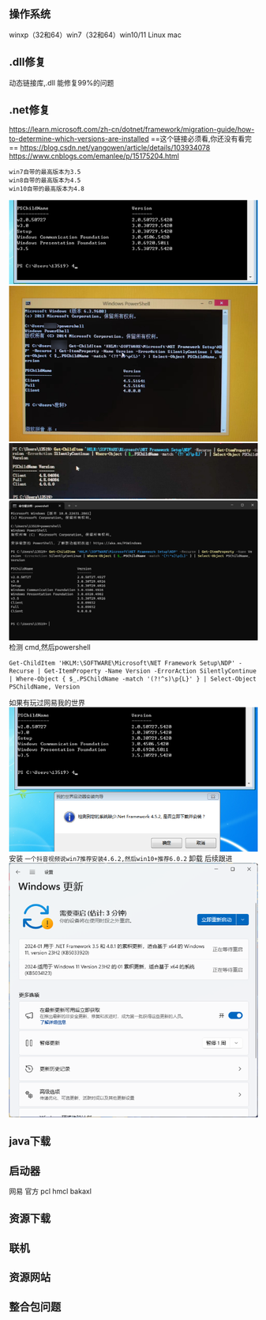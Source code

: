 ## 操作系统
winxp（32和64）win7（32和64）win10/11   Linux mac
## .dll修复
动态链接库,.dll
能修复99%的问题
## .net修复
https://learn.microsoft.com/zh-cn/dotnet/framework/migration-guide/how-to-determine-which-versions-are-installed
==这个链接必须看,你还没有看完==
https://blog.csdn.net/yangowen/article/details/103934078
https://www.cnblogs.com/emanlee/p/15175204.html
```
win7自带的最高版本为3.5
win8自带的最高版本为4.5
win10自带的最高版本为4.8
```
![image-20241104528912.png|375](6视频思路/最全攻略/image-20241104528912.png)
![image-2024110459730.png|300](6视频思路/最全攻略/image-2024110459730.png)
![image-20241104949145.png|325](6视频思路/最全攻略/image-20241104949145.png)
![image-2024110519912.png](6视频思路/最全攻略/image-2024110519912.png)
检测
cmd,然后powershell
```
Get-ChildItem 'HKLM:\SOFTWARE\Microsoft\NET Framework Setup\NDP' -Recurse | Get-ItemProperty -Name Version -ErrorAction SilentlyContinue | Where-Object { $_.PSChildName -match '(?!^s)\p{L}' } | Select-Object PSChildName, Version
```
如果有玩过网易我的世界
![image-202418858513.png|0](6视频思路/安装网易我的世界的net/image-202418858513.png)
安装
`一个抖音视频说win7推荐安装4.6.2,然后win10+推荐6.0.2`
卸载
后续跟进
![image-20241103027293.png|175](6视频思路/最全攻略/image-20241103027293.png)
## java下载
## 启动器
网易 官方 pcl hmcl bakaxl
## 资源下载
## 联机
## 资源网站
## 整合包问题